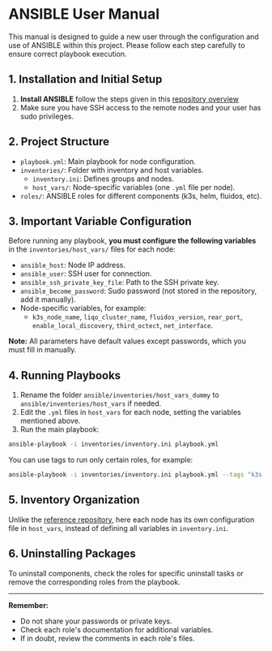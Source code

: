 # ANSIBLE User Manual

This manual is designed to guide a new user through the configuration and use of ANSIBLE within this project. Please follow each step carefully to ensure correct playbook execution.

## 1. Installation and Initial Setup

1. **Install ANSIBLE** follow the steps given in this [repository overview](../README.md)
2. Make sure you have SSH access to the remote nodes and your user has sudo privileges.

## 2. Project Structure

- `playbook.yml`: Main playbook for node configuration.
- `inventories/`: Folder with inventory and host variables.
  - `inventory.ini`: Defines groups and nodes.
  - `host_vars/`: Node-specific variables (one `.yml` file per node).
- `roles/`: ANSIBLE roles for different components (k3s, helm, fluidos, etc).

## 3. Important Variable Configuration

Before running any playbook, **you must configure the following variables** in the `inventories/host_vars/` files for each node:

- `ansible_host`: Node IP address.
- `ansible_user`: SSH user for connection.
- `ansible_ssh_private_key_file`: Path to the SSH private key.
- `ansible_become_password`: Sudo password (not stored in the repository, add it manually).
- Node-specific variables, for example:
  - `k3s_node_name`, `liqo_cluster_name`, `fluidos_version`, `rear_port`, `enable_local_discovery`, `third_octect`, `net_interface`.

**Note:** All parameters have default values except passwords, which you must fill in manually.

## 4. Running Playbooks

1. Rename the folder `ansible/inventories/host_vars_dummy` to `ansible/inventories/host_vars` if needed.
2. Edit the `.yml` files in `host_vars` for each node, setting the variables mentioned above.
3. Run the main playbook:

```sh
ansible-playbook -i inventories/inventory.ini playbook.yml
```

You can use tags to run only certain roles, for example:

```sh
ansible-playbook -i inventories/inventory.ini playbook.yml --tags "k3s,helm"
```

## 5. Inventory Organization

Unlike the [reference repository](https://github.com/Electroingenium/eium_ansible/tree/main), here each node has its own configuration file in `host_vars`, instead of defining all variables in `inventory.ini`.

## 6. Uninstalling Packages

To uninstall components, check the roles for specific uninstall tasks or remove the corresponding roles from the playbook.

---

**Remember:**
- Do not share your passwords or private keys.
- Check each role's documentation for additional variables.
- If in doubt, review the comments in each role's files.
